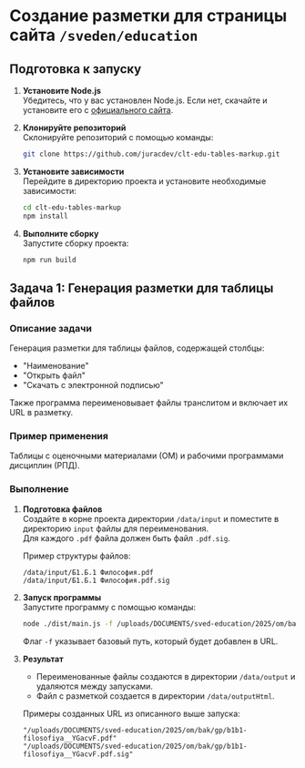 # Создание разметки для страницы сайта `/sveden/education`

## Подготовка к запуску

1. **Установите Node.js**  
   Убедитесь, что у вас установлен Node.js. Если нет, скачайте и установите его с [официального сайта](https://nodejs.org/).

2. **Клонируйте репозиторий**  
   Склонируйте репозиторий с помощью команды:
   ```bash
   git clone https://github.com/juracdev/clt-edu-tables-markup.git
   ```

3. **Установите зависимости**  
   Перейдите в директорию проекта и установите необходимые зависимости:

   ```bash
   cd clt-edu-tables-markup
   npm install
   ```

4. **Выполните сборку**  
   Запустите сборку проекта:
   ```bash
   npm run build
   ```

## Задача 1: Генерация разметки для таблицы файлов

### Описание задачи

Генерация разметки для таблицы файлов, содержащей столбцы:

- "Наименование"
- "Открыть файл"
- "Скачать с электронной подписью"

Также программа переименовывает файлы транслитом и включает их URL в разметку.

### Пример применения

Таблицы с оценочными материалами (ОМ) и рабочими программами дисциплин (РПД).

### Выполнение

1. **Подготовка файлов**  
   Создайте в корне проекта директории `/data/input` и поместите в директорию `input` файлы для переименования.  
   Для каждого `.pdf` файла должен быть файл `.pdf.sig`.

   Пример структуры файлов:

   ```
   /data/input/Б1.Б.1 Философия.pdf
   /data/input/Б1.Б.1 Философия.pdf.sig
   ```

2. **Запуск программы**  
   Запустите программу с помощью команды:

   ```bash
   node ./dist/main.js -f /uploads/DOCUMENTS/sved-education/2025/om/bak/gp
   ```

   Флаг `-f` указывает базовый путь, который будет добавлен в URL.

3. **Результат**

   - Переименованные файлы создаются в директории `/data/output` и удаляются между запусками.
   - Файл с разметкой создается в директории `/data/outputHtml`.

   Примеры созданных URL из описанного выше запуска:

   ```
   "/uploads/DOCUMENTS/sved-education/2025/om/bak/gp/b1b1-filosofiya__YGacvF.pdf"
   "/uploads/DOCUMENTS/sved-education/2025/om/bak/gp/b1b1-filosofiya__YGacvF.pdf.sig"
   ```

